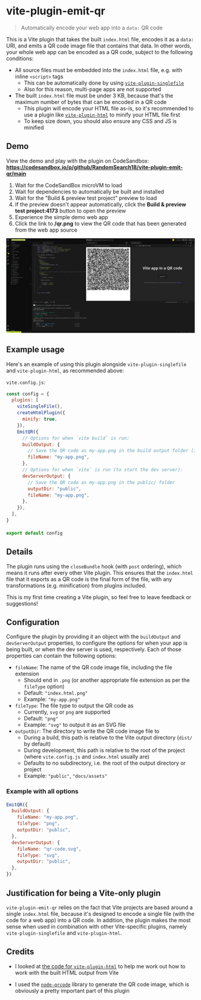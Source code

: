 # vite-plugin-emit-qr

> Automatically encode your web app into a `data:` QR code

This is a Vite plugin that takes the built `index.html` file, encodes it as a `data:` URI, and emits a QR code image file that contains that data. In other words, your whole web app can be encoded as a QR code, subject to the following conditions:

- All source files must be embedded into the `index.html` file, e.g. with inline `<script>` tags
  - This can be automatically done by using [`vite-plugin-singlefile`](https://www.npmjs.com/package/vite-plugin-singlefile)
  - Also for this reason, multi-page apps are not supported
- The built `index.html` file must be under 3 KB, because that's the maximum number of bytes that can be encoded in a QR code
  - This plugin will encode your HTML file as-is, so it's recommended to use a plugin like [`vite-plugin-html`](https://github.com/vbenjs/vite-plugin-html) to minify your HTML file first
  - To keep size down, you should also ensure any CSS and JS is minified

## Demo

View the demo and play with the plugin on CodeSandbox: **<https://codesandbox.io/p/github/RandomSearch18/vite-plugin-emit-qr/main>**

1. Wait for the CodeSandBox microVM to load
2. Wait for dependencies to automatically be built and installed
3. Wait for the "Build & preview test project" preview to load
4. If the preview doesn't appear automatically, click the **Build & preview test project:4173** button to open the preview
5. Experience the simple demo web app
6. Click the link to **/qr.png** to view the QR code that has been generated from the web app source

![Screenshot of the CodeSandbox demo, showing the basic Vite app preview and the generated QR code](codesandbox-demo.png)

## Example usage

Here's an example of using this plugin alongside `vite-plugin-singlefile` and `vite-plugin-html`, as recommended above:

`vite.config.js`:

```js
const config = {
  plugins: [
    viteSingleFile(),
    createHtmlPlugin({
      minify: true,
    }),
    EmitQR({
      // Options for when `vite build` is run:
      buildOutput: {
        // Save the QR code as my-app.png in the build output folder (i.e. dist/)
        fileName: "my-app.png",
      },
      // Options for when `vite` is run (to start the dev server):
      devServerOutput: {
        // Save the QR code as my-app.png in the public/ folder
        outputDir: "public",
        fileName: "my-app.png",
      },
    }),
  ],
}

export default config
```

## Details

The plugin runs using the `closeBundle` hook (with `post` ordering), which means it runs after every other Vite plugin. This ensures that the `index.html` file that it exports as a QR code is the final form of the file, with any transformations (e.g. minification) from plugins included.

This is my first time creating a Vite plugin, so feel free to leave feedback or suggestions!

## Configuration

Configure the plugin by providing it an object with the `buildOutput` and `devServerOutput` properties, to configure the options for when your app is being built, or when the dev server is used, respectively. Each of those properties can contain the following options:

- `fileName`: The name of the QR code image file, including the file extension
  - Should end in `.png` (or another appropriate file extension as per the `fileType` option)
  - Default: `"index.html.png"`
  - Example: `"my-app.png"`
- `fileType`: The file type to output the QR code as
  - Currently, `svg` or `png` are supported
  - Default: `"png"`
  - Example: `"svg"` to output it as an SVG file
- `outputDir`: The directory to write the QR code image file to
  - During a build, this path is relative to the Vite output directory (`dist/` by default)
  - During development, this path is relative to the root of the project (where `vite.config.js` and `index.html` usually are)
  - Defaults to no subdirectory, i.e. the root of the output directory or project
  - Example: `"public"`, `"docs/assets"`

### Example with all options

```js
EmitQR({
  buildOutput: {
    fileName: "my-app.png",
    fileType: "png",
    outputDir: "public",
  },
  devServerOutput: {
    fileName: "qr-code.svg",
    fileType: "svg",
    outputDir: "public",
  },
})
```

## Justification for being a Vite-only plugin

`vite-plugin-emit-qr` relies on the fact that Vite projects are based around a single `index.html` file, because it's designed to encode a single file (with the code for a web app) into a QR code. In addition, the plugin makes the most sense when used in combination with other Vite-specific plugins, namely `vite-plugin-singlefile` and `vite-plugin-html`.

## Credits

- I looked at [the code for `vite-plugin-html`](https://github.com/vbenjs/vite-plugin-html/blob/main/packages/core/src/htmlPlugin.ts) to help me work out how to work with the built HTML output from Vite
<!-- - Also thank you to `vite-plugin-html` for helping me discover the `html-minifier-terser` library
- The [`html-minifier-terser`](https://www.npmjs.com/package/html-minifier-terser) library let me easily add HTML minification support to this plugin -->
- I used the [`node-qrcode`](https://www.npmjs.com/package/qrcode) library to generate the QR code image, which is obviously a pretty important part of this plugin
